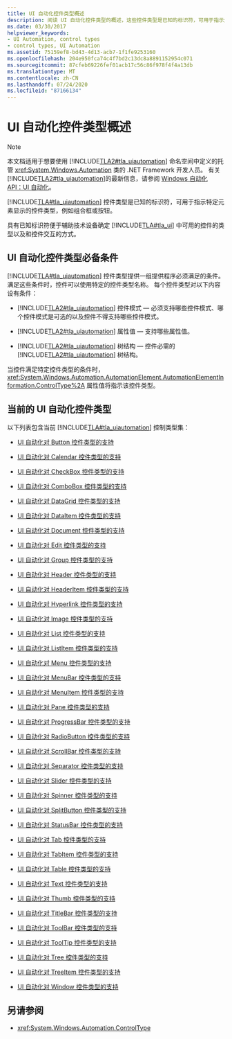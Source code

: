 ```yaml
---
title: UI 自动化控件类型概述
description: 阅读 UI 自动化控件类型的概述，这些控件类型是已知的标识符，可用于指示元素所表示的控件类型。
ms.date: 03/30/2017
helpviewer_keywords:
- UI Automation, control types
- control types, UI Automation
ms.assetid: 75159ef8-bd43-4d13-acb7-1f1fe9253160
ms.openlocfilehash: 204e950fca74c4f7bd2c13dc8a8891152954c071
ms.sourcegitcommit: 87cfeb69226fef01acb17c56c86f978f4f4a13db
ms.translationtype: MT
ms.contentlocale: zh-CN
ms.lasthandoff: 07/24/2020
ms.locfileid: "87166134"
---
```

# <a name="ui-automation-control-types-overview"></a>UI 自动化控件类型概述
> [!NOTE]
> 本文档适用于想要使用 [!INCLUDE[TLA2#tla_uiautomation](../../../includes/tla2sharptla-uiautomation-md.md)] 命名空间中定义的托管 <xref:System.Windows.Automation> 类的 .NET Framework 开发人员。 有关 [!INCLUDE[TLA2#tla_uiautomation](../../../includes/tla2sharptla-uiautomation-md.md)]的最新信息，请参阅 [Windows 自动化 API：UI 自动化](/windows/win32/winauto/entry-uiauto-win32)。  
  
 [!INCLUDE[TLA#tla_uiautomation](../../../includes/tlasharptla-uiautomation-md.md)] 控件类型是已知的标识符，可用于指示特定元素显示的控件类型，例如组合框或按钮。  
  
 具有已知标识符便于辅助技术设备确定 [!INCLUDE[TLA#tla_ui](../../../includes/tlasharptla-ui-md.md)] 中可用的控件的类型以及和控件交互的方式。  
  
<a name="UI_Automation_Control_Type_Requisites"></a>
## <a name="ui-automation-control-type-requisites"></a>UI 自动化控件类型必备条件  
 [!INCLUDE[TLA#tla_uiautomation](../../../includes/tlasharptla-uiautomation-md.md)] 控件类型提供一组提供程序必须满足的条件。 满足这些条件时，控件可以使用特定的控件类型名称。 每个控件类型对以下内容设有条件：  
  
- [!INCLUDE[TLA2#tla_uiautomation](../../../includes/tla2sharptla-uiautomation-md.md)] 控件模式 — 必须支持哪些控件模式、哪个控件模式是可选的以及控件不得支持哪些控件模式。  
  
- [!INCLUDE[TLA2#tla_uiautomation](../../../includes/tla2sharptla-uiautomation-md.md)] 属性值 — 支持哪些属性值。  
  
- [!INCLUDE[TLA2#tla_uiautomation](../../../includes/tla2sharptla-uiautomation-md.md)] 树结构 — 控件必需的 [!INCLUDE[TLA2#tla_uiautomation](../../../includes/tla2sharptla-uiautomation-md.md)] 树结构。  
  
 当控件满足特定控件类型的条件时， <xref:System.Windows.Automation.AutomationElement.AutomationElementInformation.ControlType%2A> 属性值将指示该控件类型。  
  
<a name="Current_UI_Automation_Control_Types"></a>
## <a name="current-ui-automation-control-types"></a>当前的 UI 自动化控件类型  
 以下列表包含当前 [!INCLUDE[TLA#tla_uiautomation](../../../includes/tlasharptla-uiautomation-md.md)] 控制类型集：  
  
- [UI 自动化对 Button 控件类型的支持](ui-automation-support-for-the-button-control-type.md)  
  
- [UI 自动化对 Calendar 控件类型的支持](ui-automation-support-for-the-calendar-control-type.md)  
  
- [UI 自动化对 CheckBox 控件类型的支持](ui-automation-support-for-the-checkbox-control-type.md)  
  
- [UI 自动化对 ComboBox 控件类型的支持](ui-automation-support-for-the-combobox-control-type.md)  
  
- [UI 自动化对 DataGrid 控件类型的支持](ui-automation-support-for-the-datagrid-control-type.md)  
  
- [UI 自动化对 DataItem 控件类型的支持](ui-automation-support-for-the-dataitem-control-type.md)  
  
- [UI 自动化对 Document 控件类型的支持](ui-automation-support-for-the-document-control-type.md)  
  
- [UI 自动化对 Edit 控件类型的支持](ui-automation-support-for-the-edit-control-type.md)  
  
- [UI 自动化对 Group 控件类型的支持](ui-automation-support-for-the-group-control-type.md)  
  
- [UI 自动化对 Header 控件类型的支持](ui-automation-support-for-the-header-control-type.md)  
  
- [UI 自动化对 HeaderItem 控件类型的支持](ui-automation-support-for-the-headeritem-control-type.md)  
  
- [UI 自动化对 Hyperlink 控件类型的支持](ui-automation-support-for-the-hyperlink-control-type.md)  
  
- [UI 自动化对 Image 控件类型的支持](ui-automation-support-for-the-image-control-type.md)  
  
- [UI 自动化对 List 控件类型的支持](ui-automation-support-for-the-list-control-type.md)  
  
- [UI 自动化对 ListItem 控件类型的支持](ui-automation-support-for-the-listitem-control-type.md)  
  
- [UI 自动化对 Menu 控件类型的支持](ui-automation-support-for-the-menu-control-type.md)  
  
- [UI 自动化对 MenuBar 控件类型的支持](ui-automation-support-for-the-menubar-control-type.md)  
  
- [UI 自动化对 MenuItem 控件类型的支持](ui-automation-support-for-the-menuitem-control-type.md)  
  
- [UI 自动化对 Pane 控件类型的支持](ui-automation-support-for-the-pane-control-type.md)  
  
- [UI 自动化对 ProgressBar 控件类型的支持](ui-automation-support-for-the-progressbar-control-type.md)  
  
- [UI 自动化对 RadioButton 控件类型的支持](ui-automation-support-for-the-radiobutton-control-type.md)  
  
- [UI 自动化对 ScrollBar 控件类型的支持](ui-automation-support-for-the-scrollbar-control-type.md)  
  
- [UI 自动化对 Separator 控件类型的支持](ui-automation-support-for-the-separator-control-type.md)  
  
- [UI 自动化对 Slider 控件类型的支持](ui-automation-support-for-the-slider-control-type.md)  
  
- [UI 自动化对 Spinner 控件类型的支持](ui-automation-support-for-the-spinner-control-type.md)  
  
- [UI 自动化对 SplitButton 控件类型的支持](ui-automation-support-for-the-splitbutton-control-type.md)  
  
- [UI 自动化对 StatusBar 控件类型的支持](ui-automation-support-for-the-statusbar-control-type.md)  
  
- [UI 自动化对 Tab 控件类型的支持](ui-automation-support-for-the-tab-control-type.md)  
  
- [UI 自动化对 TabItem 控件类型的支持](ui-automation-support-for-the-tabitem-control-type.md)  
  
- [UI 自动化对 Table 控件类型的支持](ui-automation-support-for-the-table-control-type.md)  
  
- [UI 自动化对 Text 控件类型的支持](ui-automation-support-for-the-text-control-type.md)  
  
- [UI 自动化对 Thumb 控件类型的支持](ui-automation-support-for-the-thumb-control-type.md)  
  
- [UI 自动化对 TitleBar 控件类型的支持](ui-automation-support-for-the-titlebar-control-type.md)  
  
- [UI 自动化对 ToolBar 控件类型的支持](ui-automation-support-for-the-toolbar-control-type.md)  
  
- [UI 自动化对 ToolTip 控件类型的支持](ui-automation-support-for-the-tooltip-control-type.md)  
  
- [UI 自动化对 Tree 控件类型的支持](ui-automation-support-for-the-tree-control-type.md)  
  
- [UI 自动化对 TreeItem 控件类型的支持](ui-automation-support-for-the-treeitem-control-type.md)  
  
- [UI 自动化对 Window 控件类型的支持](ui-automation-support-for-the-window-control-type.md)  
  
## <a name="see-also"></a>另请参阅

- <xref:System.Windows.Automation.ControlType>
